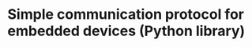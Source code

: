 Simple communication protocol for embedded devices (Python library)
===================================================================

